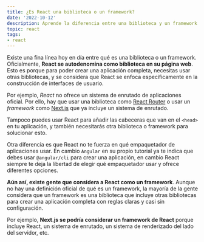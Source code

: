 ```yaml
---
title: ¿Es React una biblioteca o un framework?
date: '2022-10-12'
description: Aprende la diferencia entre una biblioteca y un framework y cómo afecta a React
topic: react
tags:
- react
---
```


Existe una fina línea hoy en día entre qué es una biblioteca o un framework. Oficialmente, **React se autodenomina como biblioteca en su página web**. Esto es porque para poder crear una aplicación completa, necesitas usar otras bibliotecas, y se considera que React se enfoca específicamente en la construcción de interfaces de usuario.

Por ejemplo, *React* no ofrece un sistema de enrutado de aplicaciones oficial. Por ello, hay que usar una biblioteca como [React Router](https://reactrouter.com/) o usar un *framework* como [Next.js](https://nextjs.org/) que ya incluye un sistema de enrutado.

Tampoco puedes usar React para añadir las cabeceras que van en el `<head>` en tu aplicación, y también necesitarás otra biblioteca o framework para solucionar esto.

Otra diferencia es que React no te fuerza en qué empaquetador de aplicaciones usar. En cambio `Angular` en su propio tutorial ya te indica que debes usar `@angular/cli` para crear una aplicación, en cambio React siempre te deja la libertad de elegir qué empaquetador usar y ofrece diferentes opciones.

**Aún así, existe gente que considera a React como un framework**. Aunque no hay una definición oficial de qué es un framework, la mayoría de la gente considera que un framework es una biblioteca que incluye otras bibliotecas para crear una aplicación completa con reglas claras y casi sin configuración.

Por ejemplo, **Next.js se podría considerar un framework de React** porque incluye React, un sistema de enrutado, un sistema de renderizado del lado del servidor, etc.
